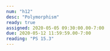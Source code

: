 ```yaml
---
num: "h12"
desc: "Polymorphism"
ready: true
assigned: 2020-05-05 09:30:00.00-7:00
due: 2020-05-12 11:59:59.00-7:00
reading: "PS 15.3"
---
```

